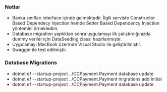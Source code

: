 ﻿### Notlar

* Banka sınıfları interface içinde gelmektedir. İlgili serviste Constructor Based Dependecy Injection hemde Setter Based Dependency Injection yöntemini örnekledim.
* Database migration yaptıktan sonra uygulamayı ilk çalıştırdığınızda dummy veriler için DataSeeding classı hazırlanmıştır.
* Uygulamayı MacBook üzerinde Visual Studio ile geliştirilmiştir.
* Swagger ile test edilmiştir.

### Database Migrations

* dotnet ef --startup-project ../CCPayment.Payment database update
* dotnet ef --startup-project ../CCPayment.Payment migrations add Initial
* dotnet ef --startup-project ../CCPayment.Payment database update